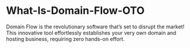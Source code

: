 # What-Is-Domain-Flow-OTO
Domain Flow is the revolutionary software that’s set to disrupt the market! This innovative tool effortlessly establishes your very own domain and hosting business, requiring zero hands-on effort.

